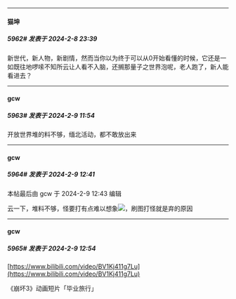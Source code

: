 
*****

####  猫坤  
##### 5962#       发表于 2024-2-8 23:39

新世代，新人物，新剧情，然而当你以为终于可以从0开始看懂的时候，它还是一如既往地啰嗦不知所云让人看不入脑，还搁那量子之世界泡呢，老人跑了，新人能看进去？


*****

####  gcw  
##### 5963#       发表于 2024-2-9 11:54

开放世界堆的料不够，缅北活动，都不敢放出来


*****

####  gcw  
##### 5964#       发表于 2024-2-9 12:41

 本帖最后由 gcw 于 2024-2-9 12:43 编辑 

云一下，堆料不够，怪要打有点难以想象<img src="https://static.saraba1st.com/image/smiley/face2017/067.png" referrerpolicy="no-referrer">，刷图打怪就是弃的原因


*****

####  gcw  
##### 5965#       发表于 2024-2-9 12:54

[https://www.bilibili.com/video/BV1Kj411g7Lu](https://www.bilibili.com/video/BV1Kj411g7Lu)

《崩坏3》动画短片「毕业旅行」

